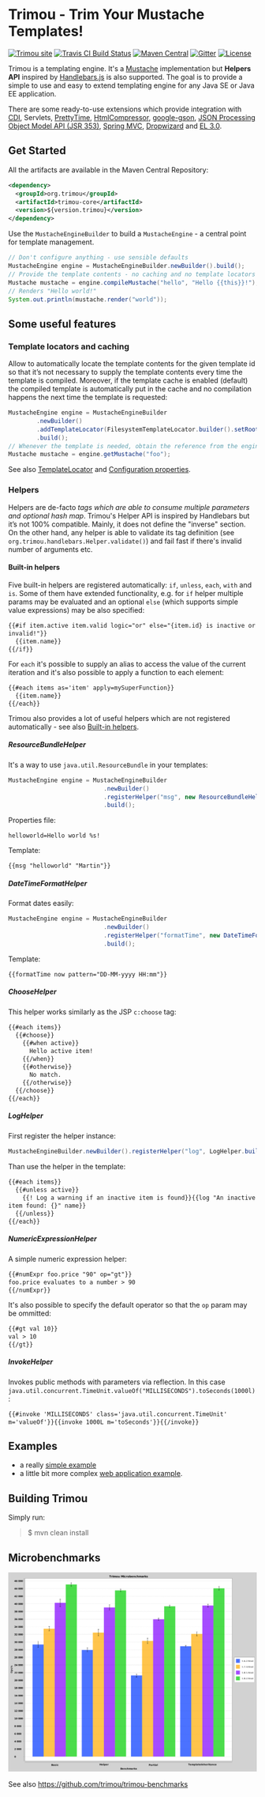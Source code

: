 # Trimou - Trim Your Mustache Templates!

[![Trimou site](https://img.shields.io/badge/www-trimou.org-orange.svg)](http://trimou.org/)
[![Travis CI Build Status](https://travis-ci.org/trimou/trimou.png)](https://travis-ci.org/trimou/trimou)
[![Maven Central](http://img.shields.io/maven-central/v/org.trimou/trimou-core.svg)](http://search.maven.org/#search|ga|1|trimou-core)
[![Gitter](https://badges.gitter.im/Join%20Chat.svg)](https://gitter.im/trimou/trimou)
[![License](https://img.shields.io/badge/license-Apache%20License%202.0-yellow.svg)](http://www.apache.org/licenses/LICENSE-2.0.html)

Trimou is a templating engine.
It's a [Mustache](https://github.com/mustache) implementation but **Helpers API** inspired by [Handlebars.js](http://handlebarsjs.com/) is also supported.
The goal is to provide a simple to use and easy to extend templating engine for any Java SE or Java EE application.

There are some ready-to-use extensions which provide integration with [CDI](http://www.cdi-spec.org/), Servlets, [PrettyTime](http://ocpsoft.org/prettytime/),  [HtmlCompressor](http://code.google.com/p/htmlcompressor/), [google-gson](http://code.google.com/p/google-gson/), [JSON Processing Object Model API (JSR 353)](https://jsonp.java.net/), [Spring MVC](http://docs.spring.io/spring/docs/current/spring-framework-reference/html/mvc.html), [Dropwizard](https://dropwizard.github.io/dropwizard/) and [EL 3.0](https://uel.java.net/).

## Get Started

All the artifacts are available in the Maven Central Repository:

```xml
<dependency>
  <groupId>org.trimou</groupId>
  <artifactId>trimou-core</artifactId>
  <version>${version.trimou}</version>
</dependency>
```
Use the `MustacheEngineBuilder` to build a `MustacheEngine` - a central point for template management.

```java
// Don't configure anything - use sensible defaults
MustacheEngine engine = MustacheEngineBuilder.newBuilder().build();
// Provide the template contents - no caching and no template locators used
Mustache mustache = engine.compileMustache("hello", "Hello {{this}}!");
// Renders "Hello world!"
System.out.println(mustache.render("world"));
```

## Some useful features

### Template locators and caching

Allow to automatically locate the template contents for the given template id so that it’s not necessary to supply the template contents every time the template is compiled. Moreover, if the template cache is enabled (default) the compiled template is automatically put in the cache and no compilation happens the next time the template is requested:

```java
MustacheEngine engine = MustacheEngineBuilder
        .newBuilder()
        .addTemplateLocator(FilesystemTemplateLocator.builder().setRootPath("/home/trimou/templates").setSuffix("html").build())
        .build();
// Whenever the template is needed, obtain the reference from the engine
Mustache mustache = engine.getMustache("foo");
```
See also [TemplateLocator](http://trimou.org/doc/latest.html#template_locator) and [Configuration properties](http://trimou.org/doc/latest.html#configuration).

### Helpers

Helpers are de-facto *tags which are able to consume multiple parameters and optional hash map*. Trimou's Helper API is inspired by Handlebars but it’s not 100% compatible. Mainly, it does not define the "inverse" section. On the other hand, any helper is able to validate its tag definition (see `org.trimou.handlebars.Helper.validate()`) and fail fast if there's invalid number of arguments etc.

#### Built-in helpers

Five built-in helpers are registered automatically: `if`, `unless`, `each`, `with` and `is`. Some of them have extended functionality, e.g. for `if` helper multiple params may be evaluated and an optional `else` (which supports simple value expressions) may be also specified:
```
{{#if item.active item.valid logic="or" else="{item.id} is inactive or invalid!"}}
  {{item.name}}
{{/if}}
```
For `each` it's possible to supply an alias to access the value of the current iteration and it's also possible to apply a function to each element:
```
{{#each items as='item' apply=mySuperFunction}}
  {{item.name}}
{{/each}}
```

Trimou also provides a lot of useful helpers which are not registered automatically - see also [Built-in helpers](http://trimou.org/doc/latest.html#helpers).

##### ResourceBundleHelper

It's a way to use `java.util.ResourceBundle` in your templates:
```java
MustacheEngine engine = MustacheEngineBuilder
                           .newBuilder()
                           .registerHelper("msg", new ResourceBundleHelper("messages"))
                           .build();
```
Properties file:
```
helloworld=Hello world %s!
```
Template:
```
{{msg "helloworld" "Martin"}}
```

##### DateTimeFormatHelper

Format dates easily:
```java
MustacheEngine engine = MustacheEngineBuilder
                           .newBuilder()
                           .registerHelper("formatTime", new DateTimeFormatHelper())
                           .build();
```
Template:
```
{{formatTime now pattern="DD-MM-yyyy HH:mm"}}
```

##### ChooseHelper

This helper works similarly as the JSP `c:choose` tag:
```
{{#each items}}
  {{#choose}}
    {{#when active}}
      Hello active item!
    {{/when}}
    {{#otherwise}}
      No match.
    {{/otherwise}}
  {{/choose}}
{{/each}}
```

##### LogHelper

First register the helper instance:
```java
MustacheEngineBuilder.newBuilder().registerHelper("log", LogHelper.builder().setDefaultLevel(Level.WARN).build()).build();
```
Than use the helper in the template:
```
{{#each items}}
  {{#unless active}}
    {{! Log a warning if an inactive item is found}}{{log "An inactive item found: {}" name}}
  {{/unless}}
{{/each}}
```

##### NumericExpressionHelper

A simple numeric expression helper:

```
{{#numExpr foo.price "90" op="gt"}}
foo.price evaluates to a number > 90
{{/numExpr}}
```

It's also possible to specify the default operator so that the `op` param may be ommitted:
```
{{#gt val 10}}
val > 10
{{/gt}}
```

##### InvokeHelper

Invokes public methods with parameters via reflection. In this case `java.util.concurrent.TimeUnit.valueOf("MILLISECONDS").toSeconds(1000l)`:

```
{{#invoke 'MILLISECONDS' class='java.util.concurrent.TimeUnit' m='valueOf'}}{{invoke 1000L m='toSeconds'}}{{/invoke}}
```

## Examples

* a really [simple example](https://github.com/trimou/trimou/tree/master/examples/simple)
* a little bit more complex [web application example](https://github.com/trimou/trimou/tree/master/examples/ping).

## Building Trimou

Simply run:

> $ mvn clean install

## Microbenchmarks

![Example results](https://github.com/trimou/trimou-benchmarks/blob/master/trimou-microbenchmarks.png)

See also https://github.com/trimou/trimou-benchmarks
